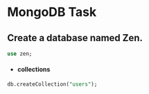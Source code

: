 # **MongoDB Task**

## Create a database named Zen.

```sql
use zen;
```

- #### collections
```sql
db.createCollection("users");

```


<!-- #### 1) Retrieve all customers who have placed an order in the last 30 days.

```sql
``` -->